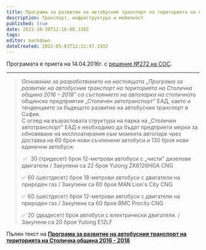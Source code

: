 ```yaml
---
title: Програма за развитие на автобусния транспорт на територията на Столична община 2016 - 2018
description: Транспорт, инфраструктура и мобилност
published: true
date: 2023-10-30T12:16:08.338Z
tags: 
editor: markdown
dateCreated: 2022-05-03T12:31:47.193Z
---
```


Програмата е приета на 14.04.2016г. с [решение №272 на СОС](http://trinmo.org/bg/politics/sofia-council-decisions#%D1%80%D0%B5%D1%88%D0%B5%D0%BD%D0%B8%D0%B5-no272-%D0%BD%D0%B0-%D1%81%D0%BE%D1%81-%D0%BE%D1%82-14042016). 

---

> *Основание за разработването на настоящата „Програма за развитие на автобусния транспорт на територията на Столична община 2016 – 2018" са състоянието на автопарка на с*толичното общинско предприятие „Столичен автотранспорт" ЕАД, както и тенденциите за бъдещото развитие на автобусния транспорт в София.  
> С оглед на възрастовата структура на парка на „Столичен автотранспорт" ЕАД е необходимо да бъдат предприети мерки за обновяване на експлоатирания към момента автопарк чрез доставка на 60 броя нови съчленени автобуси и 130 броя нови единични автобуси:
> 
>  ✅  30 (тридесет) броя 12-метрови автобуси с „чисти" дизелови двигатели / Закупени са 22 броя Yutong ZK6126HGA CNG
> 
> ✅ 60 (шестдесет) броя 18-метрови автобуси с двигатели на природен газ / Закупени са 60 броя MAN Lion's City CNG
> 
> ✅ 60 (шестдесет) броя 12-метрови автобуси с двигатели на природен газ / Закупени са 60 броя BMC Procity CNG
> 
> ✅ 20 (двадесет) броя автобуси с електрически двигатели. / Закупени са 20 броя Yutong E12LF

Пълен текст на [**Програма за развитие на автобусния транспорт на територията на Столична община 2016 - 2018**](https://drive.google.com/file/d/1n5KAKrO2EP-rDhFxUvgw1kP_P1OfsNoH/view?usp=sharing)